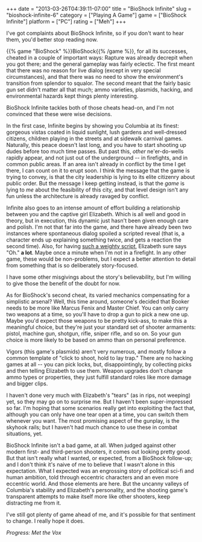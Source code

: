 +++
date = "2013-03-26T04:39:11-07:00"
title = "BioShock Infinite"
slug = "bioshock-infinite-6"
category = ["Playing A Game"]
game = ["BioShock Infinite"]
platform = ["PC"]
rating = ["Meh"]
+++

I've got complaints about BioShock Infinite, so if you don't want to hear them, you'd better stop reading now.

{{% game "BioShock" %}}BioShock{{% /game %}}, for all its successes, cheated in a couple of important ways: Rapture was already decrepit when you got there; and the general gameplay was fairly eclectic.  The first meant that there was no reason for live dialog (except in very special circumstances), and that there was no need to show the environment's transition from splendor to squalor.  The second meant that the fairly basic gun set didn't matter all that much; ammo varieties, plasmids, hacking, and environmental hazards kept things plenty interesting.

BioShock Infinite tackles both of those cheats head-on, and I'm not convinced that these were wise decisions.

In the first case, Infinite begins by showing you Columbia at its finest: gorgeous vistas coated in liquid sunlight, lush gardens and well-dressed citizens, children playing in the streets and at sidewalk carnival games.  Naturally, this peace doesn't last long, and you have to start shooting up dudes before too much time passes.  But past this, <i>other</i> ne'er-do-wells rapidly appear, and not just out of the underground -- in firefights, and in common public areas.  If an area isn't already in conflict by the time I get there, I can count on it to erupt soon.  I think the message that the game is trying to convey, is that the city leadership is lying to its elite citizenry about public order.  But the message I keep getting instead, is that the <i>game</i> is lying to <i>me</i> about the feasibility of this city, and that level design isn't any fun unless the architecture is already ravaged by conflict.

Infinite also goes to an intense amount of effort building a relationship between you and the captive girl Elizabeth.  Which is all well and good in theory, but in execution, this dynamic just hasn't been given enough care and polish.  I'm not that far into the game, and there have already been two instances where spontaneous dialog spoiled a scripted reveal (that is, a character ends up explaining something twice, and gets a reaction the second time).  Also, for having <a href="http://i.imgur.com/ys2EVhf.png">such a weighty script</a>, Elizabeth sure says "Oh." <b>a lot</b>.  Maybe once a minute when I'm not in a firefight.  In any other game, these would be non-problems, but I expect a better attention to detail from something that is so deliberately story-focused.

I have some other misgivings about the story's believability, but I'm willing to give those the benefit of the doubt for now.

As for BioShock's second cheat, its varied mechanics compensating for a simplistic arsenal?  Well, this time around, someone's decided that Booker needs to be more like Marcus Fenix and Master Chief.  You can only carry two weapons at a time, so you'll have to drop a gun to pick a new one up.  Maybe you'd expect those weapons to be pretty kick-ass, to make this a meaningful choice, but they're just your standard set of shooter armaments: pistol, machine gun, shotgun, rifle, sniper rifle, and so on.  So your gun choice is more likely to be based on ammo than on personal preference.

Vigors (this game's plasmids) aren't very numerous, and mostly follow a common template of "click to shoot, hold to lay trap."  There are no hacking games at all -- you can pick locks, but, disappointingly, by collecting picks and then telling Elizabeth to use them.  Weapon upgrades don't change ammo types or properties, they just fulfill standard roles like more damage and bigger clips.

I haven't done very much with Elizabeth's "tears" (as in rips, not weeping) yet, so they may go on to surprise me.  But I haven't been super-impressed so far.  I'm hoping that some scenarios really get into exploiting the fact that, although you can only have one tear open at a time, you can switch them whenever you want.  The most promising aspect of the gunplay, is the skyhook rails; but I haven't had much chance to use these in combat situations, yet.

BioShock Infinite isn't a bad game, at all.  When judged against other modern first- and third-person shooters, it comes out looking pretty good.  But that isn't really what I wanted, or expected, from a BioShock follow-up; and I don't think it's naive of me to believe that I wasn't alone in this expectation.  What I expected was an engrossing story of political sci-fi and human ambition, told through eccentric characters and an even more eccentric world.  And those elements are here.  But the uncanny valleys of Columbia's stability and Elizabeth's personality, and the shooting game's transparent attempts to make itself more like other shooters, keep distracting me from it.

I've still got plenty of game ahead of me, and it's possible for that sentiment to change.  I really hope it does.

<i>Progress: Met the Vox</i>